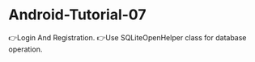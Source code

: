 # Android-Tutorial-07
  👉Login And Registration.
  👉Use SQLiteOpenHelper class for database operation.
